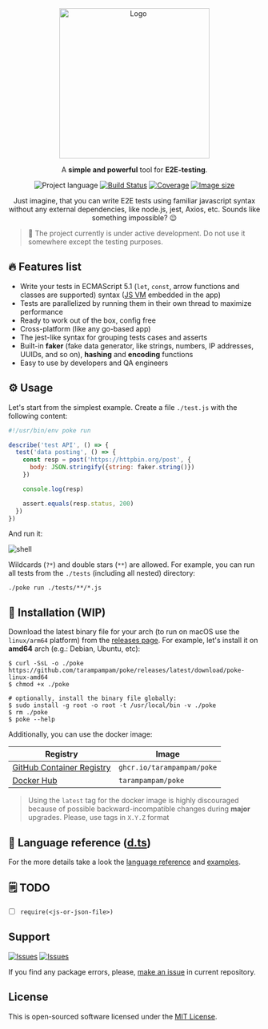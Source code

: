 <div align="center">
  <img src="https://user-images.githubusercontent.com/7326800/203780071-a963f064-e8bd-4d0c-bbf3-37bdbde03547.png" alt="Logo" width=300" />
  <p>A <strong>simple and powerful</strong> tool for <strong>E2E-testing</strong>.</p>

![Project language][badge_language]
[![Build Status][badge_build]][link_build]
[![Coverage][badge_coverage]][link_coverage]
[![Image size][badge_size_latest]][link_docker_hub]

Just imagine, that you can write E2E tests using familiar javascript syntax without any external dependencies, like
node.js, jest, Axios, etc. Sounds like something impossible? 😉
</div>

> 🚧 The project currently is under active development. Do not use it somewhere except the testing purposes.

## 🔥 Features list

- Write your tests in ECMAScript 5.1 (`let`, `const`, arrow functions and classes are supported)
  syntax ([JS VM](https://github.com/dop251/goja) embedded in the app)
- Tests are parallelized by running them in their own thread to maximize performance
- Ready to work out of the box, config free
- Cross-platform (like any go-based app)
- The jest-like syntax for grouping tests cases and asserts
- Built-in **faker** (fake data generator, like strings, numbers, IP addresses, UUIDs, and so on), **hashing** and **encoding** functions
- Easy to use by developers and QA engineers

## ⚙ Usage

Let's start from the simplest example. Create a file `./test.js` with the following content:

```js
#!/usr/bin/env poke run

describe('test API', () => {
  test('data posting', () => {
    const resp = post('https://httpbin.org/post', {
      body: JSON.stringify({string: faker.string()})
    })

    console.log(resp)

    assert.equals(resp.status, 200)
  })
})
```

And run it:

![shell](https://user-images.githubusercontent.com/7326800/203788784-80b791f9-03c3-4c8a-a9fc-c8b267f16d65.gif)

Wildcards (`?*`) and double stars (`**`) are allowed. For example, you can run all tests from the `./tests` (including all nested) directory:

```shell
./poke run ./tests/**/*.js
```

## 🧩 Installation (WIP)

Download the latest binary file for your arch (to run on macOS use the `linux/arm64` platform) from
the [releases page][link_releases]. For example, let's install it on **amd64** arch (e.g.: Debian, Ubuntu, etc):

```shell
$ curl -SsL -o ./poke https://github.com/tarampampam/poke/releases/latest/download/poke-linux-amd64
$ chmod +x ./poke

# optionally, install the binary file globally:
$ sudo install -g root -o root -t /usr/local/bin -v ./poke
$ rm ./poke
$ poke --help
```
Additionally, you can use the docker image:

| Registry                               | Image                      |
|----------------------------------------|----------------------------|
| [GitHub Container Registry][link_ghcr] | `ghcr.io/tarampampam/poke` |
| [Docker Hub][link_docker_hub]          | `tarampampam/poke`         |

> Using the `latest` tag for the docker image is highly discouraged because of possible backward-incompatible changes
> during **major** upgrades. Please, use tags in `X.Y.Z` format

## 🔌 Language reference ([d.ts](internal/js/global.d.ts))

For the more details take a look the [language reference](docs/language.md) and [examples](examples).

## 🗒 TODO

- [ ] `require(<js-or-json-file>)`

## Support

[![Issues][badge_issues]][link_issues]
[![Issues][badge_pulls]][link_pulls]

If you find any package errors, please, [make an issue][link_create_issue] in current repository.

## License

This is open-sourced software licensed under the [MIT License][link_license].

[badge_language]:https://img.shields.io/github/go-mod/go-version/tarampampam/poke?longCache=true
[badge_build]:https://img.shields.io/github/workflow/status/tarampampam/poke/tests?maxAge=30&logo=github
[badge_coverage]:https://img.shields.io/codecov/c/github/tarampampam/poke/master.svg?maxAge=30
[badge_size_latest]:https://img.shields.io/docker/image-size/tarampampam/poke/latest?maxAge=30
[badge_issues]:https://img.shields.io/github/issues/tarampampam/poke.svg?maxAge=45
[badge_pulls]:https://img.shields.io/github/issues-pr/tarampampam/poke.svg?maxAge=45

[link_coverage]:https://codecov.io/gh/tarampampam/poke
[link_build]:https://github.com/tarampampam/poke/actions
[link_docker_hub]:https://hub.docker.com/r/tarampampam/poke/
[link_docker_tags]:https://hub.docker.com/r/tarampampam/poke/tags
[link_license]:https://github.com/tarampampam/poke/blob/master/LICENSE
[link_releases]:https://github.com/tarampampam/poke/releases
[link_commits]:https://github.com/tarampampam/poke/commits
[link_issues]:https://github.com/tarampampam/poke/issues
[link_create_issue]:https://github.com/tarampampam/poke/issues/new/choose
[link_pulls]:https://github.com/tarampampam/poke/pulls
[link_ghcr]:https://github.com/users/tarampampam/packages/container/package/poke

